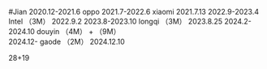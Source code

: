 #Jian
2020.12-2021.6      oppo
2021.7-2022.6       xiaomi                       2021.7.13
2022.9-2023.4       Intel  （3M）                2022.9.2
2023.8-2023.10      longqi （3M）                2023.8.25
2024.2-2024.10      douyin （4M） + （9M）       
2024.12-            gaode  （2M）                2024.12.10


28+19